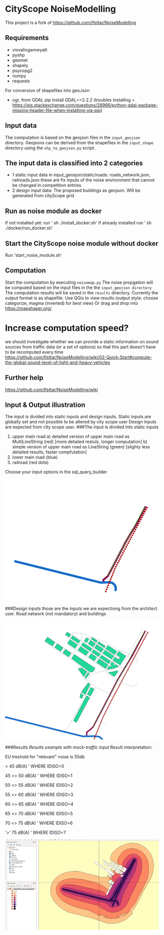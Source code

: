 # CityScope NoiseModelling

This project is a fork of https://github.com/Ifsttar/NoiseModelling

## Requirements
- visvalingamwyatt
- pyshp
- geomet
- shapely
- psycopg2
- numpy
- requests

For conversion of shapefiles into geoJson
- ogr, from GDAL pip install GDAL==2.2.2 
(troubles installing = https://gis.stackexchange.com/questions/28966/python-gdal-package-missing-header-file-when-installing-via-pip)

## Input data
The computation is based on the geojson files in the `input_geojson` directory. 
Geojsons can be derived from the shapefiles in the `input_shape` directory using the `shp_to_geojson.py` script.
## The input data is classified into 2 categories
- 1 static input data in input_geosjon/static/roads: roads_network.json, railroads.json
   these are fix inputs of the noise environment that cannot be changed in competition entries
- 2 design input data: The proposed buildings as geojson. Will be generated from cityScope grid
    
## Run as noise module as docker 
If not installed yet: run ' sh ./install_docker.sh'
If already installed run ' sh ./docker/run_docker.sh'

## Start the CityScope noise module without docker

Run 'start_noise_module.sh'

## Computation
Start the computation by executing `noisemap.py`
The noise propgation will be computed based on the input files in the the `input_geojson directory`
The computation results will be saved in the `results` directory. Currently the output format is as shapefile.
Use QGis to view results (output style: choose categorize, magma (inverted) for best view)
Or drag and drop into https://mapshaper.org/

# Increase computation speed?
we should investigate whether we can provide a static information on sound sources from traffic data 
(or a set of options) so that this part doesn't have to be recomputed every time
https://github.com/Ifsttar/NoiseModelling/wiki/02-Quick-Start#compute-the-global-sound-level-of-light-and-heavy-vehicles

## Further help

https://github.com/Ifsttar/NoiseModelling/wiki


## Input & Output illustration
The input is divided into static inputs and design inputs. 
Static inputs are globally set and not possible to be altered by city scope user
Design inputs are expected from city scope user.
###The input is divided into static inputs 
1) upper main road 
    a) detailed version of upper main road as MultiLineString (red) [more detailed restuls, longer computation]
    b) simple version of upper main road as LineString (green) [slighty less detailed results, faster compfutation]
2) lower main road (blue)
3) railroad (red dots)

Choose your input options in the sql_query_builder

![static inputs](https://github.com/CityScope/CSL_Hamburg_Noise/blob/master/documentation/static_input_options.png)

###Design inputs
those are the inputs we are expectiong from the architect user. 
Road network (not mandatory) and buildings

![static and design inputs](https://github.com/CityScope/CSL_Hamburg_Noise/blob/master/documentation/static_and_design_input.png)

###Results
*Results example with mock-traffic input*
Result interpretation:
 
EU treshold for "relevant" noise is 55db

 < 45 dB(A) ’ WHERE IDISO=0

 45 <> 50 dB(A) ’ WHERE IDISO=1
 
 50 <> 55 dB(A) ’ WHERE IDISO=2
 
 55 <> 60 dB(A) ’ WHERE IDISO=3
 
 60 <> 65 dB(A) ’ WHERE IDISO=4
 
 65 <> 70 dB(A) ’ WHERE IDISO=5
 
 70 <> 75 dB(A) ’ WHERE IDISO=6
 
 '>' 75 dB(A) ’ WHERE IDISO=7
 
 ![results](https://github.com/CityScope/CSL_Hamburg_Noise/blob/master/documentation/results.png)
